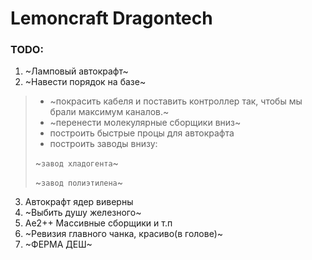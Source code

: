 # Lemoncraft Dragontech
### TODO:
1) ~Ламповый автокрафт~
2) ~Навести порядок на базе~
>* ~покрасить кабеля и поставить контроллер так, чтобы мы брали максимум каналов.~
>* ~перенести молекулярные сборщики вниз~
>* построить быстрые процы для автокрафта
>* построить заводы внизу:
> 
> ~```завод хладогента```~
>
>~```завод полиэтилена```~
3) Автокрафт ядер виверны
4) ~Выбить душу железного~
5) Ае2++ Массивные сборщики и т.п
6) ~Ревизия главного чанка, красиво(в голове)~
7) ~ФЕРМА ДЕШ~
